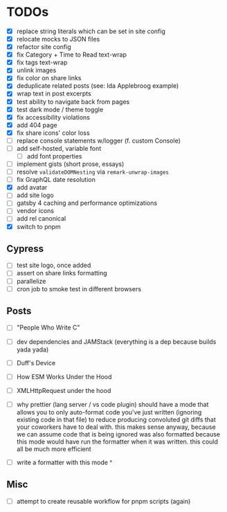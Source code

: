 # TODOs

- [x] replace string literals which can be set in site config
- [x] relocate mocks to JSON files
- [x] refactor site config
- [x] fix Category + Time to Read text-wrap
- [x] fix tags text-wrap
- [x] unlink images
- [x] fix color on share links
- [x] deduplicate related posts (see: Ida Applebroog example)
- [x] wrap text in post excerpts
- [x] test ability to navigate back from pages
- [x] test dark mode / theme toggle
- [x] fix accessibility violations
- [x] add 404 page <!-- I'd rather redirect at the server -->
- [x] fix share icons' color loss
- [ ] replace console statements w/logger (f. custom Console)
- [ ] add self-hosted, variable font
  - [ ] add font properties
- [ ] implement gists (short prose, essays)
- [ ] resolve `validateDOMNesting` via `remark-unwrap-images`
- [ ] fix GraphQL date resolution
- [x] add avatar
- [ ] add site logo
- [ ] gatsby 4 caching and performance optimizations
- [ ] vendor icons
- [ ] add rel canonical
- [x] switch to pnpm

## Cypress

- [ ] test site logo, once added
- [ ] assert on share links formatting
- [ ] parallelize
- [ ] cron job to smoke test in different browsers

## Posts

- [ ] "People Who Write C"
- [ ] dev dependencies and JAMStack (everything is a dep because builds yada yada)
- [ ] Duff's Device
- [ ] How ESM Works Under the Hood
- [ ] XMLHttpRequest under the hood
- [ ] why prettier (lang server / vs code plugin) should have a mode that allows you to only auto-format code you've
just written (ignoring existing code in that file) to reduce producing convoluted git diffs that your coworkers have to deal with.
this makes sense anyway, because we can assume code that is being ignored was also formatted because this mode would have run the
formatter when it was written. this could all be much more efficient

- [ ] write a formatter with this mode ^

## Misc

- [ ] attempt to create reusable workflow for pnpm scripts (again)
